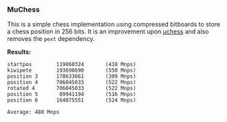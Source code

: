 ### MuChess

This is a simple chess implementation using compressed bitboards to store a chess position in 256 bits. It is an improvement upon [uchess](https://github.com/ellxor/uchess) and also removes the `pext` dependency.

**Results:**
```
startpos        119060324       (418 Mnps)
kiwipete        193690690       (550 Mnps)
position 3      178633661       (309 Mnps)
position 4      706045033       (522 Mnps)
rotated 4       706045033       (522 Mnps)
position 5       89941194       (516 Mnps)
position 6      164075551       (524 Mnps)

Average: 480 Mnps
```
